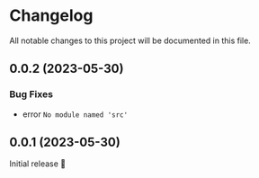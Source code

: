 # Changelog

All notable changes to this project will be documented in this file.

## 0.0.2 (2023-05-30)

### Bug Fixes

- error `No module named 'src'`

## 0.0.1 (2023-05-30)

Initial release 🎉
